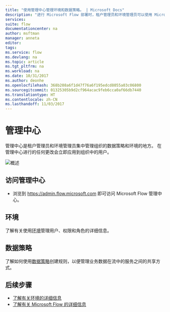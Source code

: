 ```yaml
---
title: "使用管理中心管理环境和数据策略。 | Microsoft Docs"
description: "进行 Microsoft Flow 部署时，租户管理员和环境管理员可以使用 Microsoft Flow 管理中心管理数据策略和环境。"
services: 
suite: flow
documentationcenter: na
author: msftman
manager: anneta
editor: 
tags: 
ms.service: flow
ms.devlang: na
ms.topic: article
ms.tgt_pltfrm: na
ms.workload: na
ms.date: 10/31/2017
ms.author: deonhe
ms.openlocfilehash: 368b208a6f1d47f76a6f195edcd8055a03c06800
ms.sourcegitcommit: 01325305b9d2cf964acac9feb6cca0af66db7440
ms.translationtype: HT
ms.contentlocale: zh-CN
ms.lasthandoff: 11/03/2017
---
```

# <a name="the-admin-center"></a>管理中心

管理中心是租户管理员和环境管理员集中管理组织的数据策略和环境的地方。 在管理中心进行的任何更改会立即应用到组织中的用户。

![概述](./media/admin-center-introduction/overview.png)

## <a name="access-the-admin-center"></a>访问管理中心

* 浏览到 https://admin.flow.microsoft.com 即可访问 Microsoft Flow 管理中心。

## <a name="environments"></a>环境

了解有关使用[环境](environments-overview-admin.md)管理用户、权限和角色的详细信息。

## <a name="data-policies"></a>数据策略

了解如何使用[数据策略](prevent-data-loss.md)创建规则，以便管理业务数据在流中的服务之间的共享方式。

## <a name="next-steps"></a>后续步骤

* [了解有关环境的详细信息](environments-overview-admin.md)
* [了解有关 Microsoft Flow 的详细信息](getting-started.md)
